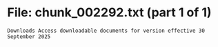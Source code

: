 ﻿# File: chunk_002292.txt (part 1 of 1)
```
Downloads Access downloadable documents for version effective 30 September 2025
```


